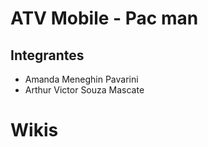 # ATV Mobile - Pac man

## Integrantes

- Amanda Meneghin Pavarini
- Arthur Victor Souza Mascate

# Wikis
